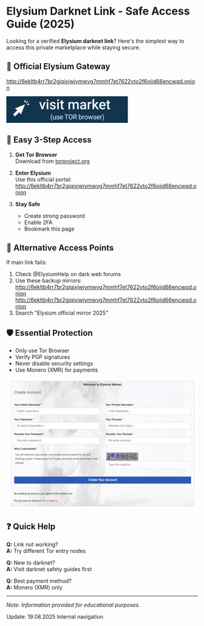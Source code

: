 # Elysium Darknet Link - Safe Access Guide (2025)

Looking for a verified **Elysium darknet link**? Here's the simplest way to access this private marketplace while staying secure.

## 🚪 Official Elysium Gateway

http://6ekltb4rr7br2gjqixjwiymwvg7mmhf7et7622vto2f6oijd66encwqd.onion

[<img src="/assets/setup.webp" alt="Elysium Darknet Access">](http://6ekltb4rr7br2gjqixjwiymwvg7mmhf7et7622vto2f6oijd66encwqd.onion)

## 🔑 Easy 3-Step Access

1. **Get Tor Browser**  
   Download from [torproject.org](https://www.torproject.org/)

2. **Enter Elysium**  
   Use this official portal:  
   http://6ekltb4rr7br2gjqixjwiymwvg7mmhf7et7622vto2f6oijd66encwqd.onion

3. **Stay Safe**  
   - Create strong password
   - Enable 2FA
   - Bookmark this page

## 🔄 Alternative Access Points

If main link fails:
1. Check @ElysiumHelp on dark web forums
2. Use these backup mirrors:  
   http://6ekltb4rr7br2gjqixjwiymwvg7mmhf7et7622vto2f6oijd66encwqd.onion  
   http://6ekltb4rr7br2gjqixjwiymwvg7mmhf7et7622vto2f6oijd66encwqd.onion
3. Search "Elysium official mirror 2025"

## 🛡️ Essential Protection

- Only use Tor Browser
- Verify PGP signatures
- Never disable security settings
- Use Monero (XMR) for payments

<a href="http://6ekltb4rr7br2gjqixjwiymwvg7mmhf7et7622vto2f6oijd66encwqd.onion"><img src="/assets/divide.webp" alt="Elysium Login" style="max-width: 100%;"></a>

## ❓ Quick Help

**Q:** Link not working?  
**A:** Try different Tor entry nodes

**Q:** New to darknet?  
**A:** Visit darknet safety guides first

**Q:** Best payment method?  
**A:** Monero (XMR) only

---

*Note: Information provided for educational purposes.*

































Update:  19.08.2025 Internal navigation